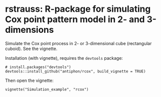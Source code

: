 # rstrauss: R-package for simulating Cox point pattern model in 2- and 3-dimensions
Simulate the Cox point process in 2- or 3-dimensional cube (rectangular cuboid). See the vignette.


Installation (with vignette), requires the ```devtools``` package:

```
# install.packages("devtools") 
devtools::install_github("antiphon/rcox", build_vignette = TRUE)
```

Then open the vignette:

```
vignette("Simulation_example", "rcox")
```
